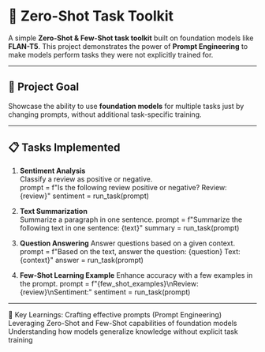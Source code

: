 # 🧠 Zero-Shot Task Toolkit

A simple **Zero-Shot & Few-Shot task toolkit** built on foundation models like **FLAN-T5**. This project demonstrates the power of **Prompt Engineering** to make models perform tasks they were not explicitly trained for.

---
## 🎯 Project Goal

Showcase the ability to use **foundation models** for multiple tasks just by changing prompts, without additional task-specific training.

---
## 📋 Tasks Implemented

1. **Sentiment Analysis**  
Classify a review as positive or negative.  
prompt = f"Is the following review positive or negative? Review: {review}"
sentiment = run_task(prompt)

2. **Text Summarization**  
Summarize a paragraph in one sentence.
prompt = f"Summarize the following text in one sentence: {text}"
summary = run_task(prompt)

3. **Question Answering** 
Answer questions based on a given context.
prompt = f"Based on the text, answer the question: {question} Text: {context}"
answer = run_task(prompt)

4. **Few-Shot Learning Example** 
Enhance accuracy with a few examples in the prompt.
prompt = f"{few_shot_examples}\nReview: {review}\nSentiment:"
sentiment = run_task(prompt)

---
🌟 Key Learnings:
Crafting effective prompts (Prompt Engineering)
Leveraging Zero-Shot and Few-Shot capabilities of foundation models
Understanding how models generalize knowledge without explicit task training
